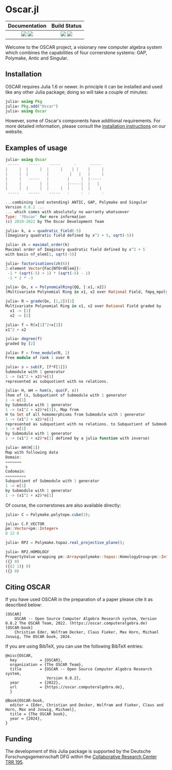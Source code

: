 # Oscar.jl

| **Documentation**                                                         | **Build Status**                                      |
|:-------------------------------------------------------------------------:|:-----------------------------------------------------:|
| [![][docs-stable-img]][docs-stable-url] [![][docs-dev-img]][docs-dev-url] | [![][ga-img]][ga-url] [![][codecov-img]][codecov-url] |


Welcome to the OSCAR project, a visionary new computer algebra system
which combines the capabilities of four cornerstone systems: GAP,
Polymake, Antic and Singular.

## Installation

OSCAR requires Julia 1.6 or newer. In principle it can be installed and used
like any other Julia package; doing so will take a couple of minutes:

```julia
julia> using Pkg
julia> Pkg.add("Oscar")
julia> using Oscar
```

However, some of Oscar's components have additional requirements.
For more detailed information, please consult the [installation
instructions](https://oscar.computeralgebra.de/install/) on our website.

## Examples of usage

```julia
julia> using Oscar
 -----    -----    -----      -      -----
|     |  |     |  |     |    | |    |     |
|     |  |        |         |   |   |     |
|     |   -----   |        |     |  |-----
|     |        |  |        |-----|  |   |
|     |  |     |  |     |  |     |  |    |
 -----    -----    -----   -     -  -     -

...combining (and extending) ANTIC, GAP, Polymake and Singular
Version 0.8.2 ...
... which comes with absolutely no warranty whatsoever
Type: '?Oscar' for more information
(c) 2019-2022 by The Oscar Development Team

julia> k, a = quadratic_field(-5)
(Imaginary quadratic field defined by x^2 + 5, sqrt(-5))

julia> zk = maximal_order(k)
Maximal order of Imaginary quadratic field defined by x^2 + 5
with basis nf_elem[1, sqrt(-5)]

julia> factorisations(zk(6))
2-element Vector{Fac{NfOrdElem}}:
 -1 * (sqrt(-5) + 1) * (sqrt(-5) - 1)
 -1 * 2 * -3

julia> Qx, x = PolynomialRing(QQ, [:x1,:x2])
(Multivariate Polynomial Ring in x1, x2 over Rational Field, fmpq_mpoly[x1, x2])

julia> R = grade(Qx, [1,2])[1]
Multivariate Polynomial Ring in x1, x2 over Rational Field graded by
  x1 -> [1]
  x2 -> [2]

julia> f = R(x[1]^2+x[2])
x1^2 + x2

julia> degree(f)
graded by [2]

julia> F = free_module(R, 1)
Free module of rank 1 over R

julia> s = sub(F, [f*F[1]])
Submodule with 1 generator
1 -> (x1^2 + x2)*e[1]
represented as subquotient with no relations.

julia> H, mH = hom(s, quo(F, s))
(hom of (s, Subquotient of Submodule with 1 generator
1 -> e[1]
by Submodule with 1 generator
1 -> (x1^2 + x2)*e[1]), Map from
H to Set of all homomorphisms from Submodule with 1 generator
1 -> (x1^2 + x2)*e[1]
represented as subquotient with no relations. to Subquotient of Submodule with 1 generator
1 -> e[1]
by Submodule with 1 generator
1 -> (x1^2 + x2)*e[1] defined by a julia-function with inverse)

julia> mH(H[1])
Map with following data
Domain:
=======
s
Codomain:
=========
Subquotient of Submodule with 1 generator
1 -> e[1]
by Submodule with 1 generator
1 -> (x1^2 + x2)*e[1]
```

Of course, the cornerstones are also available directly:

```julia
julia> C = Polymake.polytope.cube(3);

julia> C.F_VECTOR
pm::Vector<pm::Integer>
8 12 6

julia> RP2 = Polymake.topaz.real_projective_plane();

julia> RP2.HOMOLOGY
PropertyValue wrapping pm::Array<polymake::topaz::HomologyGroup<pm::Integer>>
({} 0)
({(2 1)} 0)
({} 0)
```

## Citing OSCAR

If you have used OSCAR in the preparation of a paper please cite it as described below:

    [OSCAR]
        OSCAR -- Open Source Computer Algebra Research system, Version 0.8.2 The OSCAR Team, 2022. (https://oscar.computeralgebra.de)
    [OSCAR-book]
        Christian Eder, Wolfram Decker, Claus Fieker, Max Horn, Michael Joswig, The OSCAR book, 2024.

If you are using BibTeX, you can use the following BibTeX entries:

    @misc{OSCAR,
      key          = {OSCAR},
      organization = {The OSCAR Team},
      title        = {OSCAR -- Open Source Computer Algebra Research system,
                      Version 0.8.2},
      year         = {2022},
      url          = {https://oscar.computeralgebra.de},
      }

    @Book{OSCAR-book,
      editor = {Eder, Christian and Decker, Wolfram and Fieker, Claus and Horn, Max and Joswig, Michael},
      title = {The OSCAR book},
      year = {2024},
    }

## Funding

The development of this Julia package is supported by the Deutsche
Forschungsgemeinschaft DFG within the
[Collaborative Research Center TRR 195](https://www.computeralgebra.de/sfb/).

[docs-dev-img]: https://img.shields.io/badge/docs-dev-blue.svg
[docs-dev-url]: https://oscar-system.github.io/Oscar.jl/dev/

[docs-stable-img]: https://img.shields.io/badge/docs-stable-blue.svg
[docs-stable-url]: https://oscar-system.github.io/Oscar.jl/stable/

[ga-img]: https://github.com/oscar-system/Oscar.jl/workflows/Run%20tests/badge.svg
[ga-url]: https://github.com/oscar-system/Oscar.jl/actions?query=workflow%3A%22Run+tests%22

[codecov-img]: https://codecov.io/gh/oscar-system/Oscar.jl/branch/master/graph/badge.svg?branch=master
[codecov-url]: https://codecov.io/gh/oscar-system/Oscar.jl

[coveralls-img]: https://coveralls.io/repos/github/oscar-system/Oscar.jl/badge.svg?branch=master
[coveralls-url]: https://coveralls.io/github/oscar-system/Oscar.jl?branch=master
